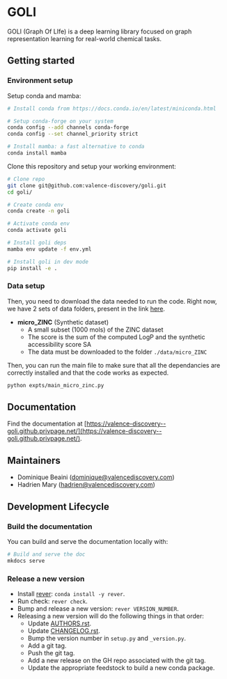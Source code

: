 # GOLI

GOLI (Graph Of LIfe) is a deep learning library focused on graph representation learning for real-world chemical tasks.

## Getting started

### Environment setup

Setup conda and mamba:

```bash
# Install conda from https://docs.conda.io/en/latest/miniconda.html

# Setup conda-forge on your system
conda config --add channels conda-forge
conda config --set channel_priority strict

# Install mamba: a fast alternative to conda
conda install mamba
```

Clone this repository and setup your working environment:

```bash
# Clone repo
git clone git@github.com:valence-discovery/goli.git
cd goli/

# Create conda env
conda create -n goli

# Activate conda env
conda activate goli

# Install goli deps
mamba env update -f env.yml

# Install goli in dev mode
pip install -e .
```

### Data setup

Then, you need to download the data needed to run the code. Right now, we have 2 sets of data folders, present in the link [here](https://drive.google.com/drive/folders/1HP6j3Ow5RzIDYj5t-eQpSl-ZLwVmIR0R?usp=sharing).

- **micro_ZINC** (Synthetic dataset)
  - A small subset (1000 mols) of the ZINC dataset
  - The score is the sum of the computed LogP and the synthetic accessibility score SA
  - The data must be downloaded to the folder `./data/micro_ZINC`

Then, you can run the main file to make sure that all the dependancies are correctly installed and that the code works as expected.

```bash
python expts/main_micro_zinc.py
```

## Documentation

Find the documentation at [https://valence-discovery--goli.github.privpage.net/](https://valence-discovery--goli.github.privpage.net/).

## Maintainers

- Dominique Beaini (dominique@valencediscovery.com)
- Hadrien Mary (hadrien@valencediscovery.com)

## Development Lifecycle

### Build the documentation

You can build and serve the documentation locally with:

```bash
# Build and serve the doc
mkdocs serve
```

### Release a new version

- Install [rever](https://regro.github.io/rever-docs): `conda install -y rever`.
- Run check: `rever check`.
- Bump and release a new version: `rever VERSION_NUMBER`.
- Releasing a new version will do the following things in that order:
  - Update [AUTHORS.rst](./AUTHORS.rst).
  - Update [CHANGELOG.rst](./CHANGELOG.rst).
  - Bump the version number in `setup.py` and `_version.py`.
  - Add a git tag.
  - Push the git tag.
  - Add a new release on the GH repo associated with the git tag.
  - Update the appropriate feedstock to build a new conda package.
